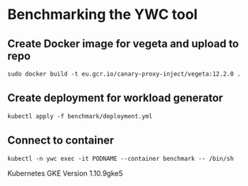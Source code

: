 # Benchmarking the YWC tool

## Create Docker image for vegeta and upload to repo
```
sudo docker build -t eu.gcr.io/canary-proxy-inject/vegeta:12.2.0 .
```

## Create deployment for workload generator
```
kubectl apply -f benchmark/deployment.yml
```
## Connect to container
```
kubectl -n ywc exec -it PODNAME --container benchmark -- /bin/sh
```
Kubernetes GKE Version 1.10.9gke5